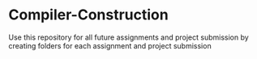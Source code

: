 # Compiler-Construction
Use this repository for all future assignments and project submission by creating folders for each assignment and project submission

